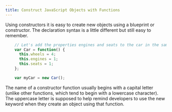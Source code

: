 ```yaml
---
title: Construct JavaScript Objects with Functions
---
```

Using constructors it is easy to create new objects using a blueprint or constructor. The declaration syntax is a little different but still easy to remember.

```js
    // Let's add the properties engines and seats to the car in the same way that the property wheels has been added below. They should both be numbers.
    var Car = function() {
      this.wheels = 4;
      this.engines = 1;
      this.seats = 1;
    };

    var myCar = new Car();
```

The name of a constructor function usually begins with a capital letter (unlike other functions, which tend to begin with a lowercase character). The uppercase letter is supposed to help remind developers to use the new keyword when they create an object using that function.
